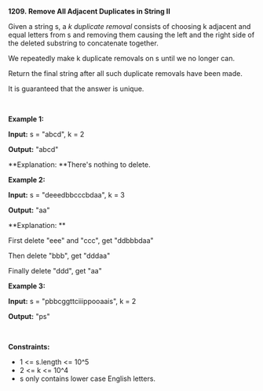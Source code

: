 **1209. Remove All Adjacent Duplicates in String II**

Given a string s, a _k_ _duplicate removal_ consists of choosing k adjacent and equal letters from s and removing them causing the left and the right side of the deleted substring to concatenate together.

We repeatedly make k duplicate removals on s until we no longer can.

Return the final string after all such duplicate removals have been made.

It is guaranteed that the answer is unique.

 

**Example 1:**

**Input:** s = "abcd", k = 2

**Output:** "abcd"

**Explanation: **There's nothing to delete.

**Example 2:**

**Input:** s = "deeedbbcccbdaa", k = 3

**Output:** "aa"

**Explanation: **

First delete "eee" and "ccc", get "ddbbbdaa"

Then delete "bbb", get "dddaa"

Finally delete "ddd", get "aa"

**Example 3:**

**Input:** s = "pbbcggttciiippooaais", k = 2

**Output:** "ps"

 

**Constraints:**

- 1 &lt;= s.length &lt;= 10^5
- 2 &lt;= k &lt;= 10^4
- s only contains lower case English letters.
